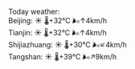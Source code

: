 Today weather:  
Beijing: ☀️   🌡️+32°C 🌬️↑4km/h  
Tianjin: ☀️   🌡️+32°C 🌬️↑4km/h  
Shijiazhuang: ☀️   🌡️+30°C 🌬️↙4km/h  
Tangshan: ☀️   🌡️+39°C 🌬️↗9km/h  
